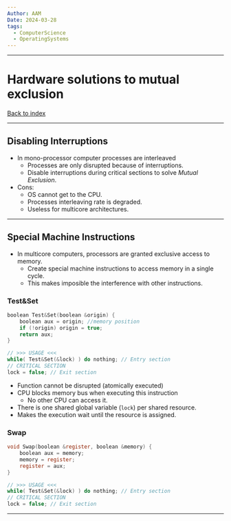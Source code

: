 ```yaml
---
Author: AAM
Date: 2024-03-28
tags:
  - ComputerScience
  - OperatingSystems
---
```

---
# Hardware solutions to mutual exclusion

[Back to index](../OS.md)

---
## Disabling Interruptions

- In mono-processor computer processes are interleaved
	- Processes are only disrupted because of interruptions.
	- Disable interruptions during critical sections to solve *Mutual Exclusion*.
- Cons:
	- OS cannot get to the CPU.
	- Processes interleaving rate is degraded. 
	- Useless for multicore architectures.

---
## Special Machine Instructions

- In multicore computers, processors are granted exclusive access to memory.
	- Create special machine instructions to access memory in a single cycle.
	- This makes imposible the interference with other instructions.

### Test&Set
```C
boolean Test&Set(boolean &origin) {
	boolean aux = origin; //memory position
	if (!origin) origin = true;
	return aux;
}

// >>> USAGE <<<
while( Test&Set(&lock) ) do nothing; // Entry section
// CRITICAL SECTION
lock = false; // Exit section
```

- Function cannot be disrupted (atomically executed)
- CPU blocks memory bus when executing this instruction
	- No other CPU can access it.
- There is one shared global variable (`lock`) per shared resource.
- Makes the execution wait until the resource is assigned.

### Swap
```C
void Swap(boolean &register, boolean &memory) {
	boolean aux = memory;
	memory = register;
	register = aux;
}

// >>> USAGE <<<
while( Test&Set(&lock) ) do nothing; // Entry section
// CRITICAL SECTION
lock = false; // Exit section
```

---